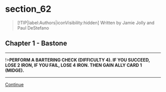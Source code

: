 
# section_62

>[!TIP|label:Authors|iconVisibility:hidden]
>Written by Jamie Jolly and Paul DeStefano

## Chapter 1 - Bastone

---

!>**PERFORM A BARTERING CHECK (DIFFICULTY 4).  IF YOU SUCCEED, LOSE 2 IRON, IF YOU FAIL, LOSE 4 IRON.  THEN GAIN ALLY CARD 1 (MIDGE).** 

---

[Continue](output/chapter1/section_63.md)


